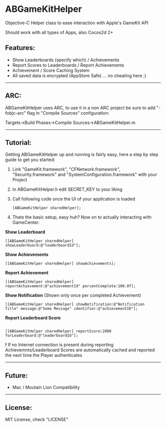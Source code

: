 ABGameKitHelper
===============

Objective-C Helper class to ease interaction with Apple&#39;s GameKit API

Should work with all types of Apps, also Cocos2d 2+

Features:
--
- Show Leaderboards (specify which) / Achievements
- Report Scores to Leaderboards / Report Achievements
- Achievement / Score Caching System
- All saved data is encrypted (AppStore Safe) … no cheating here ;)

____

ARC:
--
ABGameKitHelper uses ARC, to use it in a non ARC project be sure to add "-fobjc-arc" flag in "Compile Sources" configuration:

Targets->Build Phases->Compile Sources->ABGameKitHelper.m
___

Tutorial:
--
Getting ABGameKitHelper up and running is fairly easy, here a step by step guide to get you started:

1. Link "GameKit.framework", "CFNetwork.framework", "Security.framework" and "SystemConfiguration.framework" with your Project

2. In ABGameKitHelper.h edit SECRET_KEY  to your liking

3. Call following code once the UI of your application is loaded

	<code>[ABGameKitHelper sharedHelper];</code>


3. Thats the basic setup, easy huh? Now on to actually interacting with GameCenter:

<strong>Show Leaderboard</strong>

<code>[[ABGameKitHelper sharedHelper] showLeaderboard:@"leaderboardId"];</code>

<strong>Show Achievements</strong>

<code>[[ABGameKitHelper sharedHelper] showAchievements];</code>

<strong>Report Achievement</strong>

<code>[[ABGameKitHelper sharedHelper] reportAchievement:@"achievementId" percentComplete:100.0f];</code>

<strong>Show Notification</strong> (Shown only once per completed Achievement)

<code>[[ABGameKitHelper sharedHelper] showNotification:@"Notification Title" message:@"Some Message" identifier:@"achievementID"];</code>

<strong>Report Leaderboard Score</strong>

<code>
[[ABGameKitHelper sharedHelper] reportScore:2000 forLeaderboard:@"leaderboardId"];
</code>

<strong>!</strong>
If no Internet connection is present during reporting Achievemnts/Leaderboard Scores are automatically cached and reported the next time the Player authenticates

____

Future:
--
- Mac / Moutain Lion Compatibility

____

License:
--
MIT License, check "LICENSE"
